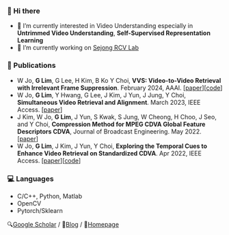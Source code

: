 ### 👋 Hi there

- 🌱 I’m currently interested in Video Understanding especially in **Untrimmed Video Understanding**, **Self-Supervised Representation Learning**
- 🔭 I’m currently working on [Sejong RCV Lab](https://www.rcv.sejong.ac.kr/)

### 📃 Publications

- W Jo, **G Lim**, G Lee, H Kim, B Ko Y Choi, **VVS: Video-to-Video Retrieval with Irrelevant Frame Suppression**. February 2024, AAAI. [[paper](https://ojs.aaai.org/index.php/AAAI/article/view/28046)][[code](https://github.com/sejong-rcv/VVS)]
- W Jo, **G Lim**, Y Hwang, G Lee, J Kim, J Yun, J Jung, Y Choi, **Simultaneous Video Retrieval and Alignment**. March 2023, IEEE Access. [[paper](https://ieeexplore.ieee.org/abstract/document/10077393)]
- J Kim, W Jo, **G Lim**, J Yun, S Kwak, S Jung, W Cheong, H Choo, J Seo, and Y Choi, **Compression Method for MPEG CDVA Global Feature Descriptors CDVA**, Journal of Broadcast Engineering. May 2022. [[paper](https://koreascience.kr/article/JAKO202218262157225.page)]
- W Jo, **G Lim**, J Kim, J Yun, Y Choi, **Exploring the Temporal Cues to Enhance Video Retrieval on Standardized CDVA**. Apr 2022, IEEE Access. [[paper](https://ieeexplore.ieee.org/abstract/document/9754362)][[code](https://github.com/sejong-rcv/2022.Paper.TNIP)]

### 💻 Languages
- C/C++, Python, Matlab
- OpenCV
- Pytorch/Sklearn

🔍[Google Scholar](https://scholar.google.co.kr/citations?user=o-W04rAAAAAJ&hl=ko) / 📅[Blog](https://taek-guen.tistory.com/) / 📝[Homepage](https://sites.google.com/view/taekguen/)
